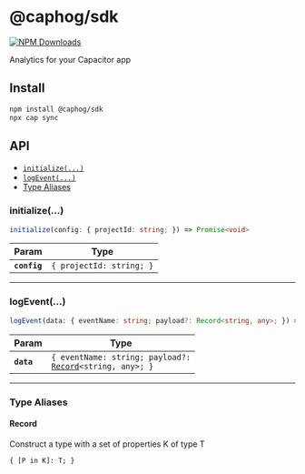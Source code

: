 # @caphog/sdk

[![NPM Downloads](https://img.shields.io/npm/dm/%40caphog%2Fsdk)](https://www.npmjs.com/package/@caphog/sdk)

Analytics for your Capacitor app

## Install

```bash
npm install @caphog/sdk
npx cap sync
```

## API

<docgen-index>

* [`initialize(...)`](#initialize)
* [`logEvent(...)`](#logevent)
* [Type Aliases](#type-aliases)

</docgen-index>

<docgen-api>
<!--Update the source file JSDoc comments and rerun docgen to update the docs below-->

### initialize(...)

```typescript
initialize(config: { projectId: string; }) => Promise<void>
```

| Param        | Type                                |
| ------------ | ----------------------------------- |
| **`config`** | <code>{ projectId: string; }</code> |

--------------------


### logEvent(...)

```typescript
logEvent(data: { eventName: string; payload?: Record<string, any>; }) => Promise<void>
```

| Param      | Type                                                                                           |
| ---------- | ---------------------------------------------------------------------------------------------- |
| **`data`** | <code>{ eventName: string; payload?: <a href="#record">Record</a>&lt;string, any&gt;; }</code> |

--------------------


### Type Aliases


#### Record

Construct a type with a set of properties K of type T

<code>{ [P in K]: T; }</code>

</docgen-api>

